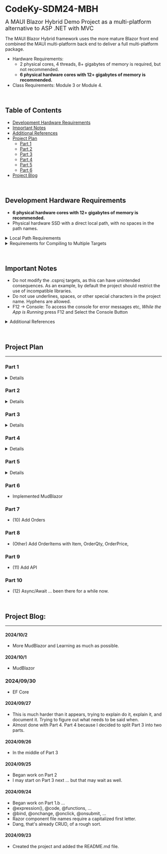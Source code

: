 <h1 style="margin: 0">CodeKy-SDM24-MBH</h1>

<font size="4">A MAUI Blazor Hybrid Demo Project as a multi-platform alternative to ASP .NET with MVC</font>

The MAUI Blazor Hybrid framework uses the more mature Blazor front end combined the MAUI multi-platform back end to deliver a full multi-platform package.

- Hardware Requirements:
  - 2 physical cores, 4 threads, 8+ gigabytes of memory is required, but not recommended.
  - **6 physical hardware cores with 12+ gigabytes of memory is recommended.**
- Class Requirements: Module 3 or Module 4.

&nbsp;

## Table of Contents

- [Development Hardware Requirements](#development-hardware-requirements)
- [Important Notes](#important-notes)
- [Additional References](#additional-references)
- [Project Plan](#project-plan)
  - [Part 1](#part-1)
  - [Part 2](#part-2)
  - [Part 3](#part-3)
  - [Part 4](#part-4)
  - [Part 5](#part-5)
  - [Part 6](#part-6)
- [Project Blog](#project-blog)

&nbsp;

## Development Hardware Requirements

- **6 physical hardware cores with 12+ gigabytes of memory is recommended.**
- Physical hardware SSD with a direct local path, with no spaces in the path names.
<details>
<summary>Local Path Requirements</summary>

- Ex: c:\users\username\local\Solution47\Project23
- Networked, Subst, and other drive types will fail to publish unless you complete additional configuration options.
- [Error DEP0700 : Registration of the app failed.](https://stackoverflow.com/questions/42020845/error-dep0700-registration-of-the-app-failed-on-windows-10-on-a-macbook-dual)
</details>

<details>
<summary>Requirements for Compiling to Multiple Targets</summary>

- If you do not have the hardware, do not attempt to complile to non-native targets.
- 8 performance cores are preferred, but 4 performance cores with 4 additional efficiency cores will work with some impact on performance.
- As an Example: For Desktops an i7-xx700 or Ryzen 7, Dated 2020 or newer.
- Notebooks/Mobile, you'll have to lookup the specs.
- **<u>4+ Physical Hardware Cores**</u> on Bare Metal Hardware are **<u>REQUIRED</u>**
- Windows 11 compatible cores dated 2020 or newer are recommended, but not required.
- A 2025 i7-14700 is up to 80% faster than a 2020 i7-10700.
- Windows 10 expires Fall of 2025.
- The emulator needs 4 cores, and you need 2 additional cores on the host to support it. Then you need a couple more cores to support other processes, programs, and tabs running on the host.
- **4 Cores:** If you have only 4 cores, you'll have to set the emulator to only use 2 cores, the default is 4 cores for the emulator. The emulator will then be running at half speed, and you'll have no resources left to support other programs and will have to keep everything non-essential closed when testing in the emulator. This is not recommended.
- **6 Cores:** If you have only 6 cores, you'll have no extra resources to support processes on the host and will have to keep non-essential programs and tabs closed when testing in the emulator. But at least the emulator will run at full speed.
- **8+ Cores:** will give you enough cores for the emulator, system support, and a couple left over to run additional processes and programs on the host.
- The android emulator will not run in a VM<sup>\*</sup>
- There are ways around this, but I'm not going into additional admin issues that will un-necessarily complicate things. If you are a student just now learning, I recommend you make sure you have the required hardware first, (6 cores), then you can focus all your time on learning C#, Maui, and Blazor.
- Additional Cloud VM testing also failed.
- A physical Android device can be used instead of the emulator, but the emulator is the recommended testing platform.

### &ensp;Personal VM Note

- Responsiveness vs Peak Performance
- (6 vCores <sup>P-2</sup>, 16 gb static memory) is considerably more responsive, snappier, vs (12 vCores, 24 gb dynamic memory) which has twice the peak performance under load.

</details>

&nbsp;

## Important Notes

- Do not modify the .csproj targets, as this can have unintended consequences. As an example, by default the project should restrict the use of incompatible libraries.
- Do not use underlines, spaces, or other special characters in the project name. Hyphens are allowed.
- F12 -> Console: To access the console for error messages etc, _While the App is Running_ press F12 and Select the Console Button

<details>
<summary> Additional References </summary>

- [Maui Blazor Platform Features](https://learn.microsoft.com/en-us/training/modules/build-blazor-hybrid/8-platform-features)
  - [Android Platform Specifics](https://learn.microsoft.com/en-us/dotnet/maui/android/platform-specifics/)
  - [iOS Platform Specifics](https://learn.microsoft.com/en-us/dotnet/maui/ios/platform-specifics/)
  - [Windows Platform Specifics](https://learn.microsoft.com/en-us/dotnet/maui/windows/platform-specifics/)
  - [Invoke Native Platform Code](https://learn.microsoft.com/en-us/dotnet/maui/platform-integration/invoke-platform-code/)
- [Project Structure for Blazor Apps](https://learn.microsoft.com/en-us/dotnet/architecture/blazor-for-web-forms-developers/project-structure)
- [Preferences]
- [Local Storage](https://learn.microsoft.com/en-us/dotnet/maui/platform-integration/storage/secure-storage?view=net-maui-8.0&tabs=windows)

#### &emsp;<u>Example Projects</u>

- [Build a Blazor Movie Database](https://learn.microsoft.com/en-us/aspnet/core/blazor/tutorials/movie-database-app/?view=aspnetcore-8.0)
- [Microsoft: Build a .NET MAUI Blazor Hybrid app with a Blazor Web App](https://learn.microsoft.com/en-us/aspnet/core/blazor/hybrid/tutorials/maui-blazor-web-app?view=aspnetcore-8.0)
- [YouTube: Let's build REST API Client Desktop App using .Net MAUI Blazor Hybrid for Windows and Mac OS Desktop](https://www.youtube.com/watch?app=desktop&v=HKMhgOAZLWw)
- [FreeCodeCamp: Learn Blazor WebAssembly and Web API on .NET 6 by Building a Shopping Cart App](https://www.freecodecamp.org/news/learn-blazor-webassembly-and-web-api-on-net-6-by-building-a-shopping-cart-app/)

</details>

&nbsp;

## Project Plan

---

### Part 1

<details>

1. Initial Setup and Tutorial
   1. [Microsoft: Build a .NET MAUI Blazor Hybrid app](https://learn.microsoft.com/en-us/aspnet/core/blazor/hybrid/tutorials/maui?view=aspnetcore-8.0)
      1. Make sure to test the default app on both Android and Windows.
   1. [Microsoft: Build a mobile and desktop app with Blazor Hybrid and .NET MAUI](https://learn.microsoft.com/en-us/training/modules/build-blazor-hybrid/)
   1. Add a "Delete Completed Items Button"
      1. `<button @onclick="()=>todos.RemoveAll(todo => todo.IsDone)">Delete Done (Inline)</button>`
   1. Don't forget to test on Android in addition to Windows

---

</details>

### Part 2

<details>

1.  Apply what we've learned so far to a simplified version of the Pet Shop Project 1. Keep it Simple and Functional First. We'll add Features Later. 1. `async void` should only be used for event handlers. 1. `async Task` should be used for all other 'async void' methods. 1. Add a modified Product Class and Interface from the Petshop to the Data Folder. 1. Be aware of name spaces. 1. Lets keep it simple and only one basic Class. 1. Add an unique Id field. We'll use this to identify items in a dictionary. 1. Add an isSelected field. We'll use this to identify items selected for actions like Add, Delete, Update, Purchase, etc.
    `           public class Product : IProduct
        {
            public Int32 Id { get; set; }
            public Boolean isSelected { get; set; } = false;
            public String Brand { get; set; } = "";
            public String Name { get; set; } = "";
            public String Description { get; set; } = "";
            public Decimal Price { get; set; }
            public Int32 Quantity { get; set; }
        }
      ` 1. Add an Inventory link to the Nav 1. Add an Inventory.razor component 1. Have it display up to 10 lines of inventory, we can add paging later.
    `           @{counter = 0;}
        <ul class="list-unstyled">
            @foreach (var product in _products)
            {
                if (++counter > 10) {
                    @("Too many products");
                    break;
                }
                @* --- Snipped for Brevity --- *@
      ` 1. Another non-standard way to do this would be a span, but it throws a warning:
    `           <span>Too many products</span> 
      ` 1. Model it after the ToDo page. 1. You'll need Buttons and Inputs for CRUD: Add, Load, Save, and Delete 1. We want to keep things simple and functional first. Get the skeleton's syntax and struture correct and functioning first. So for now just set the buttons up with a simple alert message. We'll fix the actual functions later.
    `           private async Task NIA()
        {
            await App.Current.MainPage.DisplayAlert("NIA", $"Not Implemented Alert.", "OK");
            return;
        }
      ` 1. Don't forget the @page and @use directives at the top of the file.
    `           @page "/inventory"
        @using YourProjectName.Data;
      ` 1. Add 9 or 10 products for testing in an initial statement in the code block if you have not already.
    `           private Dictionary<int, Product> _products = new Dictionary<int, Product>
        {
            { 1, new Product { Id = 1, Name = "Product 1", Description="Description 1", Price = 100, Quantity = 1 } },
            { 2, new Product { Id = 2, Name = "Product 2", Description="Description 2", Price = 200, Quantity = 2 } },
            { 3, new Product { Id = 3, Name = "Product 3", Description="Description 3", Price = 300, Quantity = 3 } },
            // --- Snipped for Brevity ---
      `
    1.  Test that and make sure everything is working and wired up correctly. 1. You should probably check that the dictionary keys match the product ids. 1. Something like `<label>@(product.Key != product.Value.Id ? $"KeyError[{product.Key}]" : product.Key)</label>` 1. Then create one product that purposely has a mismatched key and id to test it. 1. Now lets wire up those buttons. 1. Begin with the Add Buttton, this should be just like what you did in the tutorials. 1. make sure to use an unique Id for each product. Ex: `var Id = _products.Keys.Max() + 1;` 1. Don't forget to set the product.ID field as well as the Dictionay.Key. 1. After You've added the product, clear the input fields. 1. The easiest way to do this is to just new up a product in the bound input variable. 1. `newProduct = new Product();` 1. Test it. 1. Then move on to the other buttons, testing each one as you go. 1. We should really load the products from file by default. 1. [Microsoft: Blazor Component lifecycle](https://learn.microsoft.com/en-us/dotnet/architecture/blazor-for-web-forms-developers/components#component-lifecycle) 1. Lets try OnInitializedAsync()...
        `                protected override async Task OnInitializedAsync()
                {
                    await base.OnInitializedAsync();
                    await LoadProducts();
                }
               ` 1. Lets do a little cleaning and comment out the Counter and Weather Nav Options. This should leave Home, Todo, and Inventory. 1. Maybe clean up the Home Page and make things prettier. Maybe add a little more information about the project. Whatever you think is appropriate. 1. Lets add a Logo to Home.Razor 1. [Display images and documents in ASP.NET Core Blazor](https://learn.microsoft.com/en-us/aspnet/core/blazor/images-and-documents?view=aspnetcore-8.0) 1. copy logo.png to wwwroot 1. `<img src="logo.png" alt="Logo" />` 1. Don't forget to test on Android as well as Windows. 1. Spacing? I know I said minimal skeleton, but it really needs at least a microscopic amount of work. 1. Ex:
        `            @* --- Snipped for Brevity --- *@
            <label style="width:2em; text-align: right;">@(product.Key != product.Value.Id ? $"KeyError[{product.Key}]" : product.Key)</label>
            @* --- Snipped for Brevity --- *@
            <input @bind="product.Value.Description" style="width: 30em;" />
            <label> &nbsp Qty:</label><input @bind="product.Value.Quantity" type="number" style="width: 4em; text-align: right;" />
            <label> &nbsp  $</label><input @bind="product.Value.Price" type="number" style="width: 5.25em; text-align: right;" />
           ` 1. We should probably do tables or grids instead. But that's a bit more complicated, so we'll leave that for later. 1. That description width is probably going to bite us on android. It may need to be smaller. It might need to be a different component all together. We'll see.
        ![Screenshot01](https://github.com/cjmet/CodeKy-SDM24-MBH/blob/main/SDM24MBH/Files/Screenshot01.png?raw=true)

---

</details>

### Part 3

<details>
1. Visual UI <- Interface ->  Storage
    1. it's time to refactor and start adding in all our pet shop functionality.

1.  Lets fix IProduct and Product First.

    1. Create the IProduct Class and IProductLogic Interface in the Data directory

       ```
       public interface IProduct
       {
           public Int32 Id { get; set; }
           public Boolean isSelected { get; set; }

           public String Brand { get; set; }
           public String Name { get; set; }
           public String Description { get; set; }
           public Decimal Price { get; set; }
           public Int32 Quantity { get; set; }
       }
       ```

    1. Refactor everything to use IProduct instead of Product.
       1. Keep in mind you can NOT deserialize an interface, so you'll need to use the concrete class and then convert it.
          ```
          var products = JsonSerializer.Deserialize<Dictionary<Int32, Product>>(contents);
          if (products == null) return empty;
          Dictionary<Int32, IProduct> iProducts = products.ToDictionary(kvp => kvp.Key, kvp => kvp.Value as IProduct);
          return iProducts ?? empty;
          ```
       1. Test it.

1.  Now lets fix the foundation of ILocalStorage and Storage Classes ... later these will be refactored into SQL. 1. Create an ILocalStorage Interface and LocalStorage Class in the Data directory, and Implement the LocalStorage Class by moving the storage functionality from Inventory.razor to LocalStorage. 1. LocalStorage "restriction that a setting name length may be 255 characters at the most. Each setting can be up to 8K bytes in size, and each composite setting can be up to 64 K bytes in size." 1. We should probably just go ahead and use file storage instead.

    1.  Keep in mind you can NOT deserialize an interface, so you'll need to use the concrete class in the dictionary and then convert it as needed.

    ````
    public class LocalStorage : ILocalStorage
    {
    public async Task<Boolean> ClearStorage()
    {
    var path = Path.Combine(FileSystem.AppDataDirectory, "products.json");
    File.Delete(path);
    return !File.Exists(path);
    }

                    public async Task<Boolean> SaveProducts(Dictionary<Int32, IProduct> products)
                    {
                        var contents = JsonSerializer.Serialize(products);
                        String? results;
                        var path = Path.Combine(FileSystem.AppDataDirectory, "products.json");
                        await File.WriteAllTextAsync(path, contents);
                        results = await File.ReadAllTextAsync(path);
                        return results == contents;
                    }

                    public async Task<Dictionary<Int32, IProduct>> LoadProducts()
                    {
                        var empty = new Dictionary<Int32, IProduct>();
                        var path = Path.Combine(FileSystem.AppDataDirectory, "products.json");
                        var exists = File.Exists(path);
                        if (!exists) return empty;
                        var contents = await File.ReadAllTextAsync(path);
                        if (String.IsNullOrEmpty(contents)) return empty;
                        var products = JsonSerializer.Deserialize<Dictionary<Int32, Product>>(contents);
                        if (products == null) return empty;
                        Dictionary<Int32, IProduct> iProducts = products.ToDictionary(kvp => kvp.Key, kvp => kvp.Value as IProduct);
                        return iProducts ?? empty;
                    }
                }
                ```
            1. Make sure everything compiles ... it'll be a bit hard to test now, but at least make sure it compiles.  If you are ambitious, this might be a good time to write a test project to test the foundation storage classes.
            1. Once you have LocalStorage and ILocalStorage implemented, lets wire those into the front end for testing with the GUI.  Note: You may want to disable the auto-load feature in OninitializedAsync() for now until you have the storage classes working correctly and throughly tested.
                1. **Clear Storage** - delete storage so we can start fresh and/or recover from errors.
                1. **Add Product** - add a product to storage.
                1. **Save Products** - save the products to storage.
                1. **Load Products** - load the products from storage.
                    1. If the database is empty, load the `TestIProducts.GetTestProducts()` instead.  You can just grab that from the respository to save time.
                1. **Delete Products** - delete selected products from storage.
                1. Update is just save after we modify something on the page
            1. We'll need to add initialization code to the Inventory Component to load the required classes. `LocalStorage _localStorage = new LocalStorage();`
            1. The Inventory Component is just a view or subset of the greater problem.  So we need to keep track of the veiw locally in the component, then send the changes as needed to the logic or storage class.  Start thinking modularly and separately in terms of the larger problem.
            1. As an example Add Product locally to the view, then Save to send the changes to the storage class. Right now we're Ommiting the Logic Class.  But Later once we add the Logic Class this will be:
                ```
                private void AddProduct()
                {
                    var Id = _products.Count > 0 ?  _products.Keys.Max() + 1 : 1;
                    newProduct.Id = Id;
                    _products.Add(Id, newProduct);
                    var results = _products.TryGetValue(Id, out IProduct product);
                    newProduct = new Product();
                }

                private async Task SaveProducts()
                {
                    var results = await _localStorage.SaveProducts(_products);
                }
                ```
            1. Now implement and test the rest of the initial methods: ClearStorage, AddProduct, SaveProducts, LoadProducts, DeleteProducts.
            1. Once that's running and tested, make sure the OnInitializedAsync() is working correctly and loading the products from storage correctly as well.
            1. Then double check that you removed all storage code from the Inventory Component and are using the LocalStorage Class instead.  If there is any old code left that accessed storage directly, it should be removed, as it will cause problems later.
    ````

</details>

### Part 4

<details>

1. Implement ProductLogic and IProductLogic Classes in the Logic directory

   1. Notes
      1. This should be very similar to the Product Logic class you already made for the petshop. But it should be refactored to use IProduct instead of Product, and we'll want to use the LocalStorage class as well for permanent storage. The ProductLogic Class should be the only class that has access to the LocalStorage Class. The Inventory Component should only have access to the ProductLogic Class.
      1. Assume we want to always keep everything saved and synced with the Storage Class, as opposed to caching.
      1. Assume the storage class has thousands of records, while the logic class works on hundreds, and the visual gui only displays 10s.
   1. Lets start with the IProductLogic Interface. Note: An Async Method is a Task.
      ```
          ...  Insert Interface Here
      ```
   1. Then start the ProductLogic Class and set contructors for the storage class

      ```
      public class ProductLogic : IProductLogic
      {
          private ILocalStorage _localStorage;

          public ProductLogic()
          {
              _localStorage = new LocalStorage();
          }
      ```

   1. Add the GetAllProducts so we can test an initial LoadProducts().
      ```
      public async Task<Dictionary<Int32, IProduct>> GetAllProducts()
      {
          _products = await _localStorage.LoadProducts();
          return _products;
      }
      ```
   1. Notes:

      1. Trying to async load the products in the synchronous constructor does not go well.
      1. Contruct it, and then call GetAllProducts() to load the products before using the class, knowing that if we use it first, things won't go well.
      1. Logically this is what we were doing before anyway, so lets just do this again.

   1. Add GetAllProducts to the Inventory Component Initialization. Follow OnInitializedAsync() which in turn calls LoadProducts(), modify the LoadProducts(), and test it.
      1. This is just updating one line of code.
      ```
      private async Task LoadProducts()
      {
          Debug.WriteLine("Attempting to Load Local Storage");
          _products = await _productLogic.GetAllProducts();       // <--- **** Here ****
          Debug.WriteLine($"LoadProducts: {_products.Count}");
          if (_products == null || _products.Count <= 0)
          {
              _products = TestIProducts.GetTestProducts();
              Debug.WriteLine($"GetTestProducts: {_products.Count}");
          }
      }
      ```
      1. Loading should have worked, even if everything else is in a bit of flux.
   1. Now lets finish up the Primary Functions: ClearStorage(), AddProduct(), SaveProducts(), DeleteProducts(), ...
      1. ClearStorage() is pretty straigt forward
         ```
         private async Task ClearStorage()
         {
             Debug.WriteLine("Attempting to Clear LocalStorage");
             _products.Clear();
             var results = await _productLogic.ClearStorage();
             Debug.WriteLine($"Results: {results}");
         }
         ```
         ```
         public async Task<Boolean> ClearStorage()
         {
             return await _localStorage.ClearStorage();
         }
         ```
         ```
         public async Task<Boolean> ClearStorage()
         {
             var path = Path.Combine(FileSystem.AppDataDirectory, "products.json");
             File.Delete(path);
             return !File.Exists(path);
         }
         ```
      1. AddProduct() however, is a bit trickier. If we don't always load all products, we don't have any way to know what the key Id should be. So we either have to load everything ... or let ProductLogic deal with it. Time to pass the buck.
         1. Update Inventory for passing the buck to ProductLogic
            ```
            private void AddProduct()
            {
                var newId = _productLogic.AddProduct(newProduct);
                if (newId > 0)
                {
                    _products.Add(newId, newProduct);
                    newProduct = new Product();
                }
            }
            ```
         1. Then we have the same problem in ProductLogic, We don't know what the key should be. (There's a reason we use databases later.)
            ```
            public async Task<Int32> AddProduct(IProduct product)
            {
                var result = await _localStorage.AddProduct(product);
                return result;
            }
            ```
         1. Now we need to append an AddProduct to ILocalStorage and LocalStorage
            1. This is ugly, but that's what happens when you don't have a database.
            ```
            public async Task<Int32> AddProduct(IProduct product)
            {
                var products = await LoadProducts();
                var id = products.Count > 0 ? products.Keys.Max() + 1 : 1;
                product.Id = id;
                products.Add(id, product);
                var result = await SaveProducts(products);
                return result ? id : 0;
            }
            ```
         1. Test it.
      1. SaveProducts() aka: AddUpdateProducts()
         1. this will be AddUpdateProducts. Whatever we pass it will either be added or updated. I'm assuming a long list and that we really don't want to do a series of expensive read/write of the whole file. This is again something that needs to be handled at the Storage level. So we'll have to pass it along.
            ```
            private async Task SaveProducts()
            {
                Debug.WriteLine("Attempting to Save Local Storage");
                var results = await _productLogic.AddUpdateProducts(_products);
                Debug.WriteLine($"SaveProducts: {results}");
            }
            ```
            ```
            public async Task<Int32> AddUpdateProducts(Dictionary<Int32, IProduct> products)
            {
                var result = await _localStorage.AddUpdateProducts(products);
                return result;
            }
            ```
            ```
            public async Task<Int32> AddUpdateProducts(Dictionary<Int32, IProduct> moreProducts)
            {
                var products = await LoadProducts();
                foreach (var kvp in moreProducts)
                    if (products.ContainsKey(kvp.Key)) products[kvp.Key] = kvp.Value;
                    else products.Add(kvp.Key, kvp.Value);
                var result = await SaveProducts(products);
                return result;
            }
            ```
      1. DeleteProducts()
         1. remember we want everything to stay updated and synced when we press the various buttons like delete. Before we were just deleting them from the GUI and calling it good. Now we have to propogate that to ProductLogic and Storage.
            ```
            private async Task DeleteProducts()
            {
                Debug.WriteLine("Attempting to Delete Products");
                var keysToDelete = _products.Where(p => p.Value.isSelected).Select(p => p.Key).ToList();
                keysToDelete.ForEach(key => _products.Remove(key));
                var results = await _productLogic.DeleteProducts(keysToDelete);
                Debug.WriteLine($"DeleteProducts: {results}");
            }
            ```
            ```
            public async Task<Int32> DeleteProducts(List<Int32> keysToDelete)
            {
                var results = await _localStorage.DeleteProducts(keysToDelete);
                return results;
            }
            ```
            ```
            // return the number of products deleted or -result
            public async Task<Int32> DeleteProducts(List<Int32> keysToDelete)
            {
                var products = await LoadProducts();
                var startCount = products.Count;
                foreach (var key in keysToDelete)
                    if (products.ContainsKey(key)) products.Remove(key);
                var result = startCount - await SaveProducts(products);
                return result == keysToDelete.Count ? result : - result;
            }
            ```
      1. Lots of Testing ... and then some more testing.
   1. Now lets wire in the three logic functions: GetInStockProducts(), GetOutOfStockProducts(), GetTotalValueOfStock();

      1. This should be fairly easy, it's just pure logic going into the place logic belongs. No more refactoring thank goodness.

      ```
      private async Task ShowInStock()
      {
          Debug.WriteLine("Attempting to Show In-Stock");
          _products = await _productLogic.GetInStockProducts();
          Debug.WriteLine($"ShowInStock: {_products.Count}");
      }

      private async Task ShowOutOfStock()
      {
          Debug.WriteLine("Attempting to Show Out-of-Stock");
          _products = await _productLogic.GetOutOfStockProducts();
          Debug.WriteLine($"ShowOutOfStock: {_products.Count}");
      }

      private async Task InventoryValue()
      {
          Debug.WriteLine("Attempting to Calculate Inventory Value");
          var results = await _productLogic.GetTotalValueOfStock();
          if (App.Current?.MainPage != null ) await App.Current.MainPage.DisplayAlert("Inventory Value", $"Total Value of Stock: {results:C}", "OK");
          Debug.WriteLine($"InventoryValue: {results}");
      }
      ```

      ```
      public async Task<Dictionary<Int32, IProduct>> GetInStockProducts()
      {
          var data = await GetAllProducts();
          var results =  data.Where(p => p.Value.Quantity > 0).ToDictionary(p => p.Key, p => p.Value);
          return results;
      }

      public async Task<Dictionary<Int32, IProduct>> GetOutOfStockProducts()
      {
          var data =  await GetAllProducts();
          var results = data.Where(p => p.Value.Quantity <= 0).ToDictionary(p => p.Key, p => p.Value);
          return results;
      }

      public async Task<Decimal> GetTotalValueOfStock()
      {
          var data = await GetAllProducts();
          var results = data.Sum(p => (p.Value.Quantity >= 0 ? p.Value.Quantity : 0 ) * p.Value.Price );
          return results;
      }
      ```

   1. Now lets clean up those names and make them more relevant to all the new changes. Maybe reorder them too.
   1. Then it looks like we need to clear the selectd bit when we load and press the various buttons.
      ```
      private void ClearSelection ()
      {
          _products.Keys.ToList().ForEach(key => _products[key].isSelected = false);
      }
      ```
   1. More Testing
   1. And Done with Part 4. I'm out of time, so we'll add Get by ID next time.
      ![Screenshot02](https://github.com/cjmet/CodeKy-SDM24-MBH/blob/main/SDM24MBH/Files/Screenshot02.png?raw=true)

</details>

### Part 5

<details>

- (9) Implemented Entity Framework Core (Single Table) and SQLite
- I think I have lost the battle of documentation at this point.
- I'm going to have to finish the project, then backtrack and redo it in as simplified a form as possible and document that.
- Documenting it and figuring out how much to document is a real challenge.
- The Documentation alone, if given enough detail, could take a day for each hour of coding. I'm struggling finding the right balance here.

</details>

### Part 6

- Implemented MudBlazor

### Part 7

- (10) Add Orders 

### Part 8 
- (Other) Add OrderItems with Item, OrderQty, OrderPrice,

### Part 9
- (11) Add API 

### Part 10
- (12) Async/Await ... been there for a while now.

&nbsp;

## Project Blog:

---

#### 2024/10/2

- More MudBlazor and Learning as much as possible.

#### 2024/10/1

- MudBlazor

### 2024/09/30

- EF Core

#### 2024/09/27

- This is much harder than it appears, trying to explain do it, explain it, and document it. Trying to figure out what needs to be said when.
- Almost done with Part 4. Part 4 because I decided to split Part 3 into two parts.

#### 2024/09/26

- In the middle of Part 3

#### 2024/09/25

- Began work on Part 2
- I may start on Part 3 next ... but that may wait as well.

#### 2024/09/24

- Began work on Part 1.b ...
- @expression(), @code, @functions, ...
- @bind, @onchange, @onclick, @onsubmit, ...
- Razor component file names require a capitalized first letter.
- Dang, that's already CRUD, of a rough sort.

#### 2024/09/23

- Created the project and added the README.md file.
